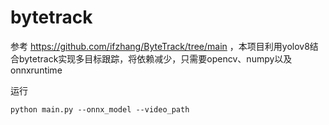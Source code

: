 # bytetrack

参考 https://github.com/ifzhang/ByteTrack/tree/main ，本项目利用yolov8结合bytetrack实现多目标跟踪，将依赖减少，只需要opencv、numpy以及onnxruntime

运行

```shell
python main.py --onnx_model --video_path
```